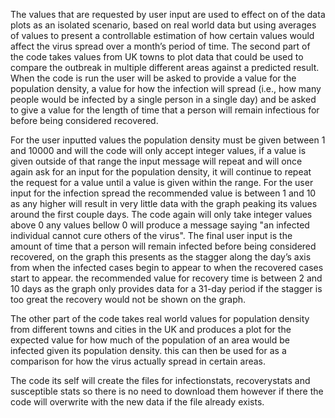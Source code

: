 The values that are requested by user input are used to effect on of the data plots as an isolated scenario, based on real world data but using averages of values to present a controllable estimation of how certain values would affect the virus spread over a month’s period of time. The second part of the code takes values from UK towns to plot data that could be used to compare the outbreak in multiple different areas against a predicted result. When the code is run the user will be asked to provide a value for the population density, a value for how the infection will spread (i.e., how many people would be infected by a single person in a single day) and be asked to give a value for the length of time that a person will remain infectious for before being considered recovered.

For the user inputted values the population density must be given between 1 and 10000 and will the code will only accept integer values, if a value is given outside of that range the input message will repeat and will once again ask for an input for the population density, it will continue to repeat the request for a value until a value is given within the range. For the user input for the infection spread the recommended value is between 1 and 10 as any higher will result in very little data with the graph peaking its values around the first couple days. The code again will only take integer values above 0 any values bellow 0 will produce a message saying "an infected individual cannot cure others of the virus". The final user input is the amount of time that a person will remain infected before being considered recovered, on the graph this presents as the stagger along the day’s axis from when the infected cases begin to appear to when the recovered cases start to appear. the recommended value for recovery time is between 2 and 10 days as the graph only provides data for a 31-day period if the stagger is too great the recovery would not be shown on the graph.

The other part of the code takes real world values for population density from different towns and cities in the UK and produces a plot for the expected value for how much of the population of an area would be infected given its population density. this can then be used for as a comparison for how the virus actually spread in certain areas.

The code its self will create the files for infectionstats, recoverystats and susceptible stats so there is no need to download them however if there the code will overwrite with the new data if the file already exists.
